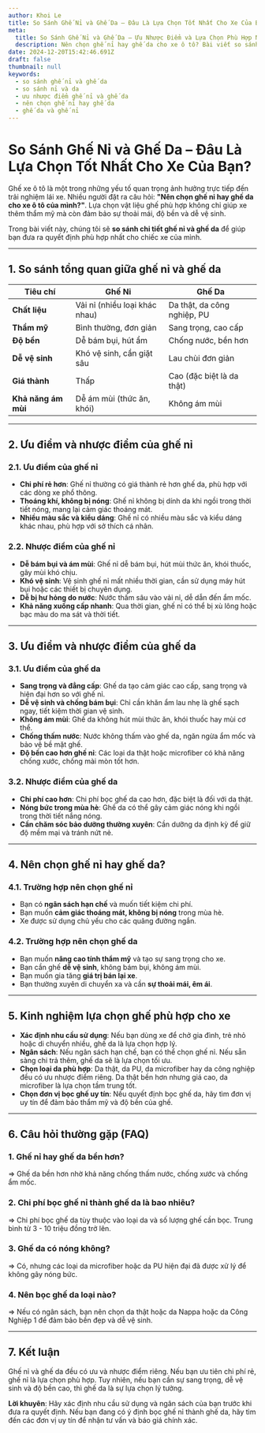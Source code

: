 ```yaml
---
author: Khoi Le
title: So Sánh Ghế Nỉ và Ghế Da – Đâu Là Lựa Chọn Tốt Nhất Cho Xe Của Bạn?
meta:
  title: So Sánh Ghế Nỉ và Ghế Da – Ưu Nhược Điểm và Lựa Chọn Phù Hợp Nhất
  description: Nên chọn ghế nỉ hay ghế da cho xe ô tô? Bài viết so sánh chi tiết ưu nhược điểm của ghế nỉ và ghế da sẽ giúp bạn đưa ra quyết định phù hợp nhất.
date: 2024-12-20T15:42:46.691Z
draft: false
thumbnail: null
keywords:
  - so sánh ghế nỉ và ghế da
  - so sánh nỉ và da
  - ưu nhược điểm ghế nỉ và ghế da
  - nên chọn ghế nỉ hay ghế da
  - ghế da và ghế nỉ
---
```


# **So Sánh Ghế Nỉ và Ghế Da – Đâu Là Lựa Chọn Tốt Nhất Cho Xe Của Bạn?**

Ghế xe ô tô là một trong những yếu tố quan trọng ảnh hưởng trực tiếp đến trải nghiệm lái xe. Nhiều người đặt ra câu hỏi: **"Nên chọn ghế nỉ hay ghế da cho xe ô tô của mình?"**. Lựa chọn vật liệu ghế phù hợp không chỉ giúp xe thêm thẩm mỹ mà còn đảm bảo sự thoải mái, độ bền và dễ vệ sinh.

Trong bài viết này, chúng tôi sẽ **so sánh chi tiết ghế nỉ và ghế da** để giúp bạn đưa ra quyết định phù hợp nhất cho chiếc xe của mình.

---

## **1. So sánh tổng quan giữa ghế nỉ và ghế da**

| **Tiêu chí**        | **Ghế Nỉ**                   | **Ghế Da**                     |
|---------------------|--------------------------------|----------------------------------|
| **Chất liệu**       | Vải nỉ (nhiều loại khác nhau) | Da thật, da công nghiệp, PU    |
| **Thẩm mỹ**         | Bình thường, đơn giản        | Sang trọng, cao cấp             |
| **Độ bền**          | Dễ bám bụi, hút ẩm           | Chống nước, bền hơn             |
| **Dễ vệ sinh**      | Khó vệ sinh, cần giặt sâu    | Lau chùi đơn giản               |
| **Giá thành**       | Thấp                         | Cao (đặc biệt là da thật)       |
| **Khả năng ám mùi** | Dễ ám mùi (thức ăn, khói)    | Không ám mùi                    |

---

## **2. Ưu điểm và nhược điểm của ghế nỉ**

### **2.1. Ưu điểm của ghế nỉ**
- **Chi phí rẻ hơn**: Ghế nỉ thường có giá thành rẻ hơn ghế da, phù hợp với các dòng xe phổ thông.
- **Thoáng khí, không bị nóng**: Ghế nỉ không bị dính da khi ngồi trong thời tiết nóng, mang lại cảm giác thoáng mát.
- **Nhiều màu sắc và kiểu dáng**: Ghế nỉ có nhiều màu sắc và kiểu dáng khác nhau, phù hợp với sở thích cá nhân.

### **2.2. Nhược điểm của ghế nỉ**
- **Dễ bám bụi và ám mùi**: Ghế nỉ dễ bám bụi, hút mùi thức ăn, khói thuốc, gây mùi khó chịu.
- **Khó vệ sinh**: Vệ sinh ghế nỉ mất nhiều thời gian, cần sử dụng máy hút bụi hoặc các thiết bị chuyên dụng.
- **Dễ bị hư hỏng do nước**: Nước thấm sâu vào vải nỉ, dễ dẫn đến ẩm mốc.
- **Khả năng xuống cấp nhanh**: Qua thời gian, ghế nỉ có thể bị xù lông hoặc bạc màu do ma sát và thời tiết.

---

## **3. Ưu điểm và nhược điểm của ghế da**

### **3.1. Ưu điểm của ghế da**
- **Sang trọng và đẳng cấp**: Ghế da tạo cảm giác cao cấp, sang trọng và hiện đại hơn so với ghế nỉ.
- **Dễ vệ sinh và chống bám bụi**: Chỉ cần khăn ẩm lau nhẹ là ghế sạch ngay, tiết kiệm thời gian vệ sinh.
- **Không ám mùi**: Ghế da không hút mùi thức ăn, khói thuốc hay mùi cơ thể.
- **Chống thấm nước**: Nước không thấm vào ghế da, ngăn ngừa ẩm mốc và bảo vệ bề mặt ghế.
- **Độ bền cao hơn ghế nỉ**: Các loại da thật hoặc microfiber có khả năng chống xước, chống mài mòn tốt hơn.

### **3.2. Nhược điểm của ghế da**
- **Chi phí cao hơn**: Chi phí bọc ghế da cao hơn, đặc biệt là đối với da thật.
- **Nóng bức trong mùa hè**: Ghế da có thể gây cảm giác nóng khi ngồi trong thời tiết nắng nóng.
- **Cần chăm sóc bảo dưỡng thường xuyên**: Cần dưỡng da định kỳ để giữ độ mềm mại và tránh nứt nẻ.

---

## **4. Nên chọn ghế nỉ hay ghế da?**

### **4.1. Trường hợp nên chọn ghế nỉ**
- Bạn có **ngân sách hạn chế** và muốn tiết kiệm chi phí.
- Bạn muốn **cảm giác thoáng mát, không bị nóng** trong mùa hè.
- Xe được sử dụng chủ yếu cho các quãng đường ngắn.

### **4.2. Trường hợp nên chọn ghế da**
- Bạn muốn **nâng cao tính thẩm mỹ** và tạo sự sang trọng cho xe.
- Bạn cần ghế **dễ vệ sinh**, không bám bụi, không ám mùi.
- Bạn muốn gia tăng **giá trị bán lại xe**.
- Bạn thường xuyên di chuyển xa và cần **sự thoải mái, êm ái**.

---

## **5. Kinh nghiệm lựa chọn ghế phù hợp cho xe**

- **Xác định nhu cầu sử dụng**: Nếu bạn dùng xe để chở gia đình, trẻ nhỏ hoặc di chuyển nhiều, ghế da là lựa chọn hợp lý.
- **Ngân sách**: Nếu ngân sách hạn chế, bạn có thể chọn ghế nỉ. Nếu sẵn sàng chi trả thêm, ghế da sẽ là lựa chọn tối ưu.
- **Chọn loại da phù hợp**: Da thật, da PU, da microfiber hay da công nghiệp đều có ưu nhược điểm riêng. Da thật bền hơn nhưng giá cao, da microfiber là lựa chọn tầm trung tốt.
- **Chọn đơn vị bọc ghế uy tín**: Nếu quyết định bọc ghế da, hãy tìm đơn vị uy tín để đảm bảo thẩm mỹ và độ bền của ghế.

---

## **6. Câu hỏi thường gặp (FAQ)**

### **1. Ghế nỉ hay ghế da bền hơn?**
=> Ghế da bền hơn nhờ khả năng chống thấm nước, chống xước và chống ẩm mốc.

### **2. Chi phí bọc ghế nỉ thành ghế da là bao nhiêu?**
=> Chi phí bọc ghế da tùy thuộc vào loại da và số lượng ghế cần bọc. Trung bình từ 3 - 10 triệu đồng trở lên.

### **3. Ghế da có nóng không?**
=> Có, nhưng các loại da microfiber hoặc da PU hiện đại đã được xử lý để không gây nóng bức.

### **4. Nên bọc ghế da loại nào?**
=> Nếu có ngân sách, bạn nên chọn da thật hoặc da Nappa hoặc da Công Nghiệp 1 để đảm bảo bền đẹp và dễ vệ sinh.

---

## **7. Kết luận**

Ghế nỉ và ghế da đều có ưu và nhược điểm riêng. Nếu bạn ưu tiên chi phí rẻ, ghế nỉ là lựa chọn phù hợp. Tuy nhiên, nếu bạn cần sự sang trọng, dễ vệ sinh và độ bền cao, thì ghế da là sự lựa chọn lý tưởng.  

**Lời khuyên**: Hãy xác định nhu cầu sử dụng và ngân sách của bạn trước khi đưa ra quyết định. Nếu bạn đang có ý định bọc ghế nỉ thành ghế da, hãy tìm đến các đơn vị uy tín để nhận tư vấn và báo giá chính xác.  



